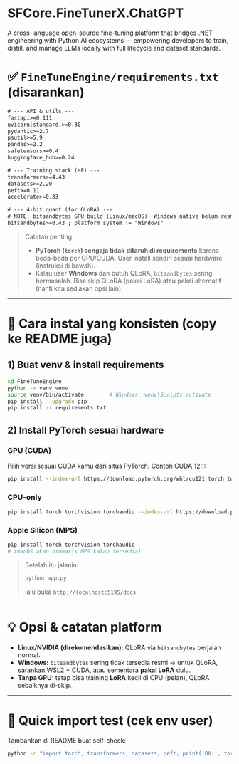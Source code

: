 # SFCore.FineTunerX.ChatGPT
A cross-language open-source fine-tuning platform that bridges .NET engineering with Python AI ecosystems — empowering developers to train, distill, and manage LLMs locally with full lifecycle and dataset standards.


# ✅ `FineTuneEngine/requirements.txt` (disarankan)

```txt
# --- API & utils ---
fastapi>=0.111
uvicorn[standard]>=0.30
pydantic>=2.7
psutil>=5.9
pandas>=2.2
safetensors>=0.4
huggingface_hub>=0.24

# --- Training stack (HF) ---
transformers>=4.43
datasets>=2.20
peft>=0.11
accelerate>=0.33

# --- 4-bit quant (for QLoRA) ---
# NOTE: bitsandbytes GPU build (Linux/macOS). Windows native belum resmi.
bitsandbytes>=0.43 ; platform_system != "Windows"
```

> Catatan penting:
>
> * **PyTorch (`torch`) sengaja tidak ditaruh di requirements** karena beda-beda per GPU/CUDA. User install sendiri sesuai hardware (instruksi di bawah).
> * Kalau user **Windows** dan butuh QLoRA, `bitsandbytes` sering bermasalah. Bisa skip QLoRA (pakai LoRA) atau pakai alternatif (nanti kita sediakan opsi lain).

---

# 🧩 Cara instal yang konsisten (copy ke README juga)

## 1) Buat venv & install requirements

```bash
cd FineTuneEngine
python -m venv venv
source venv/bin/activate        # Windows: venv\Scripts\activate
pip install --upgrade pip
pip install -r requirements.txt
```

## 2) Install PyTorch sesuai hardware

### GPU (CUDA)

Pilih versi sesuai CUDA kamu dari situs PyTorch. Contoh CUDA 12.1:

```bash
pip install --index-url https://download.pytorch.org/whl/cu121 torch torchvision torchaudio
```

### CPU-only

```bash
pip install torch torchvision torchaudio --index-url https://download.pytorch.org/whl/cpu
```

### Apple Silicon (MPS)

```bash
pip install torch torchvision torchaudio
# (macOS akan otomatis MPS kalau tersedia)
```

> Setelah itu jalanin:
>
> ```bash
> python app.py
> ```
>
> lalu buka `http://localhost:5195/docs`.

---

# 💡 Opsi & catatan platform

* **Linux/NVIDIA (direkomendasikan):** QLoRA via `bitsandbytes` berjalan normal.
* **Windows:** `bitsandbytes` sering tidak tersedia resmi → untuk QLoRA, sarankan WSL2 + CUDA, atau sementara **pakai LoRA** dulu.
* **Tanpa GPU:** tetap bisa training **LoRA** kecil di CPU (pelan), QLoRA sebaiknya di-skip.

---

# 🧪 Quick import test (cek env user)

Tambahkan di README buat self-check:

```bash
python -c "import torch, transformers, datasets, peft; print('OK:', torch.__version__)"
```

